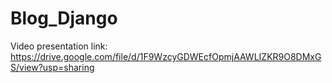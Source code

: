 # Blog_Django
Video presentation link: https://drive.google.com/file/d/1F9WzcyGDWEcfOpmjAAWLIZKR9O8DMxGS/view?usp=sharing
